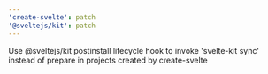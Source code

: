 ```yaml
---
'create-svelte': patch
'@sveltejs/kit': patch
---
```


Use @sveltejs/kit postinstall lifecycle hook to invoke 'svelte-kit sync' instead of prepare in projects created by create-svelte

